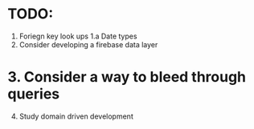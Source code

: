 # TODO:

1. Foriegn key look ups
1.a Date types
2. Consider developing a firebase data layer
# 3. Consider a way to bleed through queries
4. Study domain driven development
